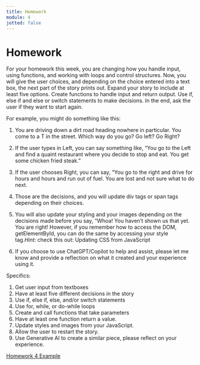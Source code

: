```yaml
---
title: Homework
module: 4
jotted: false
---
```


# Homework

For your homework this week, you are changing how you handle input, using functions, and working with loops and control structures. Now, you will give the user choices, and depending on the choice entered into a text box, the next part of the story prints out. Expand your story to include at least five options. Create functions to handle input and return output. Use if, else if and else or switch statements to make decisions. In the end, ask the user if they want to start again.

For example, you might do something like this:

1. You are driving down a dirt road heading nowhere in particular. You come to a T in the street. Which way do you go? Go left? Go Right?

2. If the user types in Left, you can say something like, “You go to the Left and find a quaint restaurant where you decide to stop and eat. You get some chicken fried steak.”

3. If the user chooses Right, you can say, “You go to the right and drive for hours and hours and run out of fuel. You are lost and not sure what to do next.

4. Those are the decisions, and you will update div tags or span tags depending on their choices.

5. You will also update your styling and your images depending on the decisions made before you say, “Whoa! You haven’t shown us that yet. You are right! However, if you remember how to access the DOM, getElementById, you can do the same by accessing your style tag.*Hint*: check this out: Updating CSS from JavaScript

6. If you choose to use ChatGPT/Copilot to help and assist, please let me know and provide a reflection on what it created and your experience using it.

Specifics:

1. Get user input from textboxes
2. Have at least five different decisions in the story
3. Use if, else if, else, and/or switch statements
4. Use for, while, or do-while loops
5. Create and call functions that take parameters
6. Have at least one function return a value.
7. Update styles and images from your JavaScript.
8. Allow the user to restart the story.
9. Use Generative AI to create a similar piece, please reflect on your experience.

[Homework 4 Example](https://github.com/Montana-Media-Arts/441-WebTech-Spring2025-Examples/tree/master/Week%204)
